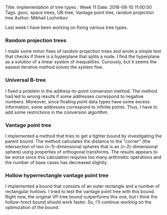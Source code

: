 Title: Implementation of tree types : Week 11
Date: 2016-08-10 11:00:00
Tags: gsoc, space trees, UB-tree, Vantage point tree, random projection tree
Author: Mikhail Lozhnikov

Last week I have been working on fixing various tree types.

### Random projection trees
I made some minor fixes of random projection trees and wrote a simple test that checks if there is a hyperplane that splits a node. I find the hyperplane as a solution of a linear system of inequalities. Curiously, but it seems the easiest iterative method solves the system fine.

### Universal B-tree
I fixed a problem in the address-to-point conversion method. The method had led to wrong results if some addresses correspond to negative numbers. Moreover, since floating point data types have some excess information, some addresses correspond to infinite points. Thus, I have to add some restrictions in the conversion algorithm.

### Vantage point tree
I implemented a method that tries to get a tighter bound by investigating the parent bound. The method calculates the distance to the "corner" (the intersection of two (n-1)-dimensional spheres that is an (n-2)-dimensional sphere) using properties of orthogonal transforms. The results appears to be worse since this calculation requires too many arithmetic operations and the number of base cases has decreased slightly.

### Hollow hyperrectangle vantage point tree
I implemented a bound that consists of an outer rectangle and a number of rectangular hollows. I tried to test the vantage point tree with this bound. Right now, the original VP-tree bound outperforms this one, but I think the hollow-hrect bound should work faster. So, I'll continue working on the optimization of the bound.
